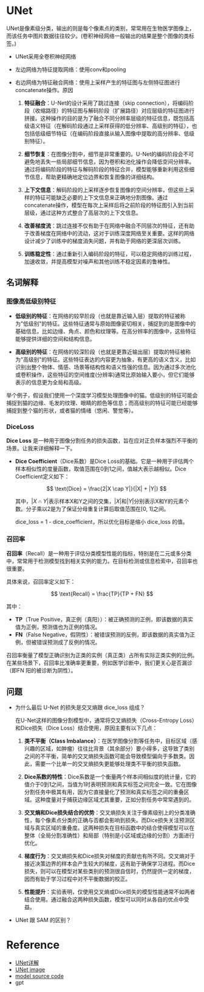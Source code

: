 # UNet
UNet是像素级分类，输出的则是每个像素点的类别，常常用在生物医学图像上，而该任务中图片数据往往较少。(卷积神经网络一般输出的结果是整个图像的类标签。)

* UNet采用全卷积神经网络
* 左边网络为特征提取网络：使用conv和pooling
* 右边网络为特征融合网络：使用上采样产生的特征图与左侧特征图进行concatenate操作。原因

  1. **特征融合**：U-Net的设计采用了跳过连接（skip connection），将编码阶段（收缩路径）的特征图与解码阶段（扩展路径）对应层级的特征图进行拼接。这种操作的目的是为了融合不同分辨率层级的特征信息，既包括高级语义特征（在解码阶段通过上采样获得的低分辨率、高级别的特征），也包括低级细节特征（在编码阶段直接从输入图像中提取的高分辨率、低级别特征）。

  2. **细节恢复**：在图像分割中，细节是非常重要的。U-Net的编码阶段会不可避免地丢失一些局部细节信息，因为卷积和池化操作会降低空间分辨率。通过将编码阶段的特征与解码阶段的特征合并，模型能够重新利用这些细节信息，帮助更精确地定位边界和恢复图像的详细结构。

  3. **上下文信息**：解码阶段的上采样逐步恢复图像的空间分辨率，但这些上采样的特征可能缺乏必要的上下文信息来正确地分割图像。通过concatenate操作，模型在每次上采样后将之前阶段的特征图引入到当前层级，通过这种方式整合了高层次的上下文信息。

  4. **改善梯度流**：跳过连接不仅有助于在网络中融合不同层次的特征，还有助于改善梯度在网络中的流动，这对于训练深度网络至关重要。这样的网络设计减少了训练中的梯度消失问题，并有助于网络的更深层次训练。

  5. **训练稳定性**：通过重新引入编码阶段的特征，可以稳定网络的训练过程，加速收敛，并提高模型对噪声和其他训练不稳定因素的鲁棒性。

## 名词解释

### 图像高低级别特征

- **低级别的特征**：在网络的较早阶段（也就是靠近输入层）提取的特征被称为"低级别"的特征。这些特征通常与原始图像密切相关，捕捉到的是图像中的基础信息，比如边缘、角点、颜色和纹理等。在高分辨率的图像中，这些特征能够提供详细的空间和结构信息。

- **高级别的特征**：在网络的较深阶段（也就是更靠近输出层）提取的特征被称为"高级别"的特征。这些特征表达的内容更为抽象，有更高的语义含义，比如识别出整个物体、情感、场景等结构性和语义性强的信息。因为通过多次池化或卷积操作，这些特征的空间维度(分辨率)通常比原始输入要小，但它们能够表示的信息更为全局和高级。

举个例子，假设我们使用一个深度学习模型处理图像中的猫。低级别的特征可能会捕捉到猫的边缘、毛发的纹理、眼睛的颜色等信息；而高级别的特征可能已经能够捕捉到整个猫的形状，或者猫的情绪（悠闲、警觉等）。


### DiceLoss

**Dice Loss** 是一种用于图像分割任务的损失函数，旨在应对正负样本强烈不平衡的场景。让我来详细解释一下。

- **Dice Coefficient**（Dice系数）是Dice Loss的基础。它是一种用于评估两个样本相似性的度量函数，取值范围在0到1之间，值越大表示越相似。Dice Coefficient定义如下：

  $$ \text{Dice} = \frac{2|X \cap Y|}{|X| + |Y|} $$

  其中，$|X \cap Y|$表示样本X和Y之间的交集，$|X|$和$|Y|$分别表示X和Y的元素个数。分子乘以2是为了保证分母重复计算后取值范围在[0, 1]之间。

  dice_loss = 1 - dice_coefficient，所以优化目标是缩小 dice_loss 的值。

### 召回率

**召回率**（Recall）是一种用于评估分类模型性能的指标，特别是在二元或多分类中，常常用于检测模型找到相关实例的能力。在目标检测或信息检索中，召回率也很重要。

具体来说，召回率定义如下：

$$ \text{Recall} = \frac{TP}{TP + FN} $$

其中：
- **TP**（True Positive，真正例（真阳））：被正确预测的正例，即该数据的真实值为正例，预测值也为正例的情况。
- **FN**（False Negative，假阴性）：被错误预测的反例，即该数据的真实值为正例，但被错误预测成了反例的情况。

召回率衡量了模型正确识别为正类的实例（真正类）占所有实际正类实例的比例。在某些场景下，召回率比准确率更重要，例如医学诊断中，我们更关心是否漏诊（即FN 阳的被诊断为阴性）。

## 问题

* 为什么最后 U-Net 的损失是交叉熵跟 dice_loss 组成？

  在U-Net这样的图像分割模型中，通常将交叉熵损失（Cross-Entropy Loss）和Dice损失（Dice Loss）结合使用，原因主要有以下几点：

  1. **类不平衡（Class Imbalance）**：在医学图像分割等任务中，目标区域（感兴趣的区域，如肿瘤）往往比背景（其余部分）要小得多，这导致了类别之间的不平衡，简单的交叉熵损失函数可能会导致模型偏向于多数类。因此，需要一个比单一的交叉熵损失更能够处理类不平衡的损失函数。

  2. **Dice系数的特性**：Dice系数是一个衡量两个样本间相似度的统计量，它的值介于0到1之间，当值为1时表明预测和真实标签之间完全一致。它在图像分割任务中极其有用，因为它直接量化了预测和真实标签之间的重叠区域。这种度量对于捕获边缘区域尤其重要，正如分割任务中常常遇到的。

  3. **交叉熵和Dice损失结合的优势**：交叉熵损失关注于像素级别上的分类准确性，每个像素点分类的正确与否都会影响到损失。而Dice损失关注预测区域与真实区域的重叠度。这两种损失在目标函数中的结合使得模型可以在整体（全局分割准确性）和局部（特别是小区域或边缘的分割）方面进行优化。

  4. **梯度行为**：交叉熵损失和Dice损失对梯度的贡献也有所不同。交叉熵对于接近决策边界的样本会产生较大的梯度，这有助于确保学习进程。而Dice损失，则可以在模型对某些类别的预测很自信时，仍然提供一定的梯度，因而有助于学习过程中对不平衡数据的校正。

  5. **性能提升**：实验表明，仅使用交叉熵或Dice损失的模型性能通常不如两者结合使用。通过融合这两种损失函数，模型可以同时从各自的优点中受益。


* UNet 跟 SAM 的区别？

# Reference

* [UNet详解](https://blog.csdn.net/weixin_45074568/article/details/114901600)
* [UNet image](https://pic2.zhimg.com/80/v2-68ffbaff593f95cc96fc4b6811356e39_1440w.webp)
* [model source code](https://github.dev/milesial/Pytorch-UNet/blob/master/unet/unet_model.py)
* gpt